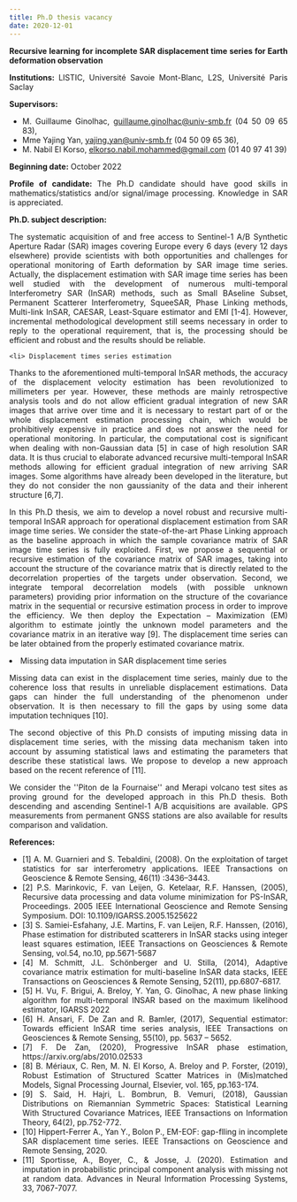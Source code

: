 ```yaml
---
title: Ph.D thesis vacancy
date: 2020-12-01
---
```

<style>
body {
text-align: justify}
</style>

<strong>  Recursive learning for incomplete SAR displacement time series for Earth deformation observation </strong>


<strong> Institutions: </strong>  LISTIC, Université Savoie Mont-Blanc, L2S, Université Paris Saclay 

<strong>  Supervisors: </strong> 
  - M. Guillaume Ginolhac, guillaume.ginolhac@univ-smb.fr (04 50 09 65 83), 
  - Mme Yajing Yan, yajing.yan@univ-smb.fr (04 50 09 65 36), 
  - M. Nabil El Korso, elkorso.nabil.mohammed@gmail.com (01 40 97 41 39) 

<strong>  Beginning date:</strong>  October 2022 

<strong>  Profile of candidate: </strong>  The Ph.D candidate should have good skills in mathematics/statistics and/or signal/image processing. Knowledge in SAR is appreciated.


<strong>  Ph.D. subject description: </strong> 

The systematic acquisition of and free access to Sentinel-1 A/B Synthetic Aperture Radar (SAR) images covering Europe every 6 days (every 12 days elsewhere) provide scientists with both opportunities and challenges for operational monitoring of Earth deformation by SAR image time series. Actually, the displacement estimation with SAR image time series has been well studied with the development of numerous multi-temporal Interferometry SAR (InSAR) methods, such as Small BAseline Subset, Permanent Scatterer Interferometry, SqueeSAR, Phase Linking methods, Multi-link InSAR, CAESAR, Least-Square estimator and EMI [1-4]. However, incremental methodological development still seems necessary in order to reply to the operational requirement, that is, the processing should be efficient and robust and the results should be reliable. 

    
    <li> Displacement times series estimation 

Thanks to the aforementioned multi-temporal InSAR methods, the accuracy of the displacement velocity estimation has been revolutionized to millimeters per year. However, these methods are mainly retrospective analysis tools and do not allow efficient gradual integration of new SAR images that arrive over time and it is necessary to restart part of or the whole displacement estimation processing chain, which would be prohibitively expensive in practice and does not answer the need for operational monitoring. In particular, the computational cost is significant when dealing with non-Gaussian data [5] in case of high resolution SAR data. It is thus crucial to elaborate advanced recursive multi-temporal InSAR methods allowing for efficient gradual integration of new arriving SAR images. Some algorithms have already been developed in the literature, but they do not consider the non gaussianity of the data and their inherent structure [6,7]. 

In this Ph.D thesis, we aim to develop a novel robust and recursive multi-temporal InSAR approach for operational displacement estimation from SAR image time series. We consider the state-of-the-art Phase Linking approach as the baseline approach in which the sample covariance matrix of SAR image time series is fully exploited. First, we propose a sequential or recursive estimation of the covariance matrix of SAR images, taking into account the structure of the covariance matrix that is directly related to the decorrelation properties of the targets under observation. Second, we integrate temporal decorrelation models (with possible unknown parameters) providing prior information on the structure of the covariance matrix in the sequential or recursive estimation process in order to improve the efficiency. We then deploy the Expectation – Maximization (EM) algorithm to estimate jointly the unknown model parameters and the covariance matrix in an iterative way [9]. The displacement time series can be later obtained from the properly estimated covariance matrix. 

  </li>

  <li>   Missing data imputation in SAR displacement time series

Missing data can exist in the displacement time series, mainly due to the coherence loss that results in unreliable displacement estimations. Data gaps can hinder the full understanding of the phenomenon under observation. It is then necessary to fill the gaps by using some data imputation techniques [10]. 

The second objective of this Ph.D consists of imputing missing data in displacement time series, with the missing data mechanism taken into account by assuming statistical laws and estimating the parameters that describe these statistical laws. We propose to develop a new approach based on the recent reference of [11].

We consider the ''Piton de la Fournaise'' and Merapi volcano test sites as proving ground for the developed approach in this Ph.D thesis. Both descending and ascending Sentinel-1 A/B acquisitions are available. GPS measurements from permanent GNSS stations are also available for results comparison and validation.

</li>


<strong>  References: </strong> 

<ul>
<li> [1] A. M. Guarnieri and S. Tebaldini, (2008). On the exploitation of target statistics for sar interferometry applications. IEEE Transactions on Geoscience & Remote Sensing, 46(11) :3436–3443. </li>
<li> [2] P.S. Marinkovic, F. van Leijen, G. Ketelaar, R.F. Hanssen, (2005), Recursive data processing and data volume minimization for PS-InSAR, Proceedings. 2005 IEEE International Geoscience and Remote Sensing Symposium. DOI: 10.1109/IGARSS.2005.1525622 </li>
<li> [3] S. Samiei-Esfahany, J.E. Martins, F. van Leijen, R.F. Hanssen, (2016), Phase estimation for distributed scatterers in InSAR stacks using integer least squares estimation, IEEE Transactions on Geosciences & Remote Sensing, vol.54, no.10, pp.5671-5687 </li>
<li> [4] M. Schmitt, J.L. Schönberger and U. Stilla, (2014), Adaptive covariance matrix estimation for multi-baseline InSAR data stacks, IEEE Transactions on Geosciences & Remote Sensing, 52(11), pp.6807-6817. </li>
<li> [5] H. Vu, F. Brigui, A. Breloy, Y. Yan, G. Ginolhac, A new phase linking algorithm for multi-temporal INSAR based on the maximum likelihood estimator, IGARSS 2022 </li>
<li> [6] H. Ansari, F. De Zan and R. Bamler, (2017), Sequential estimator: Towards efficient InSAR time series analysis, IEEE Transactions on Geosciences & Remote Sensing, 55(10), pp. 5637 – 5652. </li>
<li> [7] F. De Zan, (2020), Progressive InSAR phase estimation, https://arxiv.org/abs/2010.02533 </li>
<li> [8] B. Mériaux, C. Ren, M. N. El Korso, A. Breloy and P. Forster, (2019), Robust Estimation of Structured Scatter Matrices in (Mis)matched Models, Signal Processing Journal, Elsevier, vol. 165, pp.163-174. </li>
<li> [9] S. Said, H. Hajri, L. Bombrun, B. Vemuri, (2018), Gaussian Distributions on Riemannian Symmetric Spaces: Statistical Learning With Structured Covariance Matrices, IEEE Transactions on Information Theory, 64(2), pp.752-772. </li>
<li> [10] Hippert-Ferrer A., Yan Y., Bolon P., EM-EOF: gap-flling in incomplete SAR displacement time series. IEEE Transactions on Geoscience and Remote Sensing, 2020. </li>
<li> [11] Sportisse, A., Boyer, C., & Josse, J. (2020). Estimation and imputation in probabilistic principal component analysis with missing not at random data. Advances in Neural Information Processing Systems, 33, 7067-7077. </li>
</ul>
